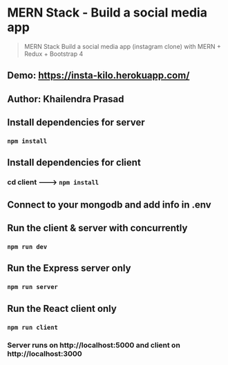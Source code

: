 # MERN Stack - Build a social media app 
> MERN Stack Build  a social media app (instagram clone) with MERN  + Redux  + Bootstrap 4

## Demo: https://insta-kilo.herokuapp.com/

## Author: Khailendra Prasad

## Install dependencies for server 
### `npm install`

## Install dependencies for client
### cd client ---> `npm install`

## Connect to your mongodb and add info in .env

## Run the client & server with concurrently
### `npm run dev`

## Run the Express server only
### `npm run server`

## Run the React client only
### `npm run client`

### Server runs on http://localhost:5000 and client on http://localhost:3000

